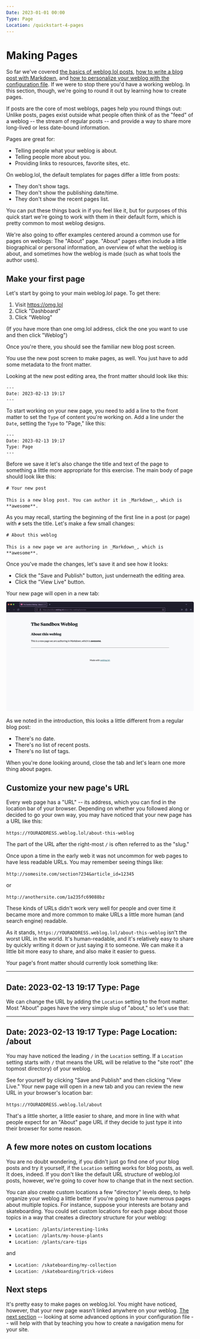 ```yaml
---
Date: 2023-01-01 00:00
Type: Page
Location: /quickstart-4-pages
---
```


# Making Pages

So far we've covered [the basics of weblog.lol posts][qs1], [how to write a blog post with Markdown][qs2], and [how to personalize your weblog with the configuration file][qs3]. If we were to stop there you'd have a working weblog. In this section, though, we're going to round it out by learning how to create pages. 

If posts are the core of most weblogs, pages help you round things out: Unlike posts, pages exist outside what people often think of as the "feed" of a weblog -- the stream of regular posts -- and provide a way to share more long-lived or less date-bound information. 

Pages are great for: 

- Telling people what your weblog is about. 
- Telling people more about you. 
- Providing links to resources, favorite sites, etc. 

On weblog.lol, the default templates for pages differ a little from posts: 

- They don't show tags. 
- They don't show the publishing date/time. 
- They don't show the recent pages list. 

You can put these things back in if you feel like it, but for purposes of this quick start we're going to work with them in their default form, which is pretty common to most weblog designs. 

We're also going to offer examples centered around a common use for pages on weblogs: The "About" page. "About" pages often include a little biographical or personal information, an overview of what the weblog is about, and sometimes how the weblog is made (such as what tools the author uses).

## Make your first page

Let's start by going to your main weblog.lol page. To get there:

1. Visit <https://omg.lol>
2. Click "Dashboard"
3. Click "Weblog"

(If you have more than one omg.lol address, click the one you want to use and then click "Weblog") 

Once you're there, you should see the familiar new blog post screen. 

You use the new post screen to make pages, as well. You just have to add some metadata to the front matter. 

Looking at the new post editing area, the front matter should look like this:

```
---
Date: 2023-02-13 19:17
---
```

To start working on your new page, you need to add a line to the front matter to set the `Type` of content you're working on. Add a line under the `Date`, setting the `Type` to "Page," like this:

```
---
Date: 2023-02-13 19:17
Type: Page
---
```

Before we save it let's also change the title and text of the page to something a little more appropriate for this exercise. The main body of page should look like this:

```
# Your new post

This is a new blog post. You can author it in _Markdown_, which is **awesome**.
```

As you may recall, starting the beginning of the first line in a post (or page) with `#` sets the title. Let's make a few small changes: 

```
# About this weblog

This is a new page we are authoring in _Markdown_, which is **awesome**.
```

Once you've made the changes, let's save it and see how it looks:

- Click the "Save and Publish" button, just underneath the editing area. 
- Click the "View Live" button. 

Your new page will open in a new tab:

![Screenshot of a web browser showing our new page.](ss_weblog_new_page.jpg)

As we noted in the introduction, this looks a little different from a regular blog post: 

- There's no date. 
- There's no list of recent posts. 
- There's no list of tags. 

When you're done looking around, close the tab and let's learn one more thing about pages. 

## Customize your new page's URL

Every web page has a "URL" -- its address, which you can find in the location bar of your browser.  Depending on whether you followed along or decided to go your own way, you may have noticed that your new page has a URL like this:

`https://YOURADDRESS.weblog.lol/about-this-weblog`

The part of the URL after the right-most `/` is often referred to as the "slug."

Once upon a time in the early web it was not uncommon for web pages to have less readable URLs. You may remember seeing things like:

`http://somesite.com/section?234&article_id=12345`

or

`http://anothersite.com/1a235fc69088bz`

These kinds of URLs didn't work very well for people and over time it became more and more common to make URLs a little more human (and search engine) readable. 

As it stands, `https://YOURADDRESS.weblog.lol/about-this-weblog` isn't the worst URL in the world. It's human-readable, and it's relatively easy to share by quickly writing it down or just saying it to someone. We can make it a little bit more easy to share, and also make it easier to guess. 

Your page's front matter should currently look something like:

---
Date: 2023-02-13 19:17
Type: Page
---

We can change the URL by adding the `Location` setting to the front matter. Most "About" pages have the very simple slug of "about," so let's use that:

---
Date: 2023-02-13 19:17
Type: Page
Location: /about
---

You may have noticed the leading `/` in the `Location` setting. If a `Location` setting starts with `/` that means the URL will be relative to the "site root" (the topmost directory) of your weblog. 

See for yourself by clicking "Save and Publish" and then clicking "View Live." Your new page will open in a new tab and you can review the new URL in your browser's location bar: 

`https://YOURADDRESS.weblog.lol/about`

That's a little shorter, a little easier to share, and more in line with what people expect for an "About" page URL if they decide to just type it into their browser for some reason. 

## A few more notes on custom locations 

You are no doubt wondering, if you didn't just go find one of your blog posts and try it yourself, if the `Location` setting works for blog posts, as well. It does, indeed. If you don't like the default URL structure of weblog.lol posts, however, we're going to cover how to change that in the next section. 

You can also create custom locations a few "directory" levels deep, to help organize your weblog a little better if you're going to have numerous pages about multiple topics. For instance, suppose your interests are botany and skateboarding. You could set custom locations for each page about those topics in a way that creates a directory structure for your weblog: 

- `Location: /plants/interesting-links`
- `Location: /plants/my-house-plants`
- `Location: /plants/care-tips`

and 

- `Location: /skateboarding/my-collection`
- `Location: /skateboarding/trick-videos`



## Next steps

It's pretty easy to make pages on weblog.lol. You might have noticed, however, that your new page wasn't linked anywhere on your weblog. [The next section][qs5] -- looking at some advanced options in your configuration file -- will help with that by teaching you how to create a navigation menu for your site. 


[qs1]: /quickstart-1-intro
[qs2]: /quickstart-2-first-post
[qs3]: /quickstart-3-personalize
[qs4]: /quickstart-4-pages
[qs5]: /quickstart-5-advanced-config


